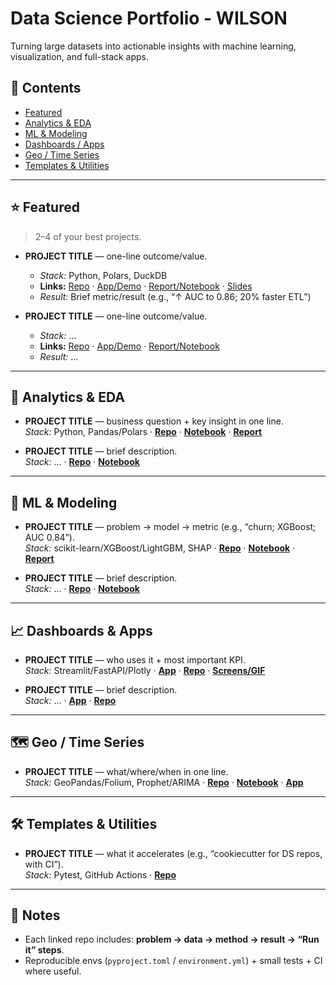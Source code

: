 # Data Science Portfolio - WILSON
Turning large datasets into actionable insights with machine learning, visualization, and full-stack apps.

## 🔎 Contents
- [Featured](#featured)
- [Analytics & EDA](#analytics--eda)
- [ML & Modeling](#ml--modeling)
- [Dashboards / Apps](#dashboards--apps)
- [Geo / Time Series](#geo--time-series)
- [Templates & Utilities](#templates--utilities)
---

## ⭐ Featured
> 2–4 of your best projects.

- **PROJECT TITLE** — one-line outcome/value.
  - *Stack:* Python, Polars, DuckDB
  - **Links:** [Repo](https://github.com/YOUR_USERNAME/REPO) · [App/Demo](LINK) · [Report/Notebook](LINK) · [Slides](LINK)
  - *Result:* Brief metric/result (e.g., “↑ AUC to 0.86; 20% faster ETL”)
  <!-- Optional thumbnail:
  <img src="images/PROJECT_SLUG.png" alt="PROJECT TITLE screenshot" width="600">
  -->

- **PROJECT TITLE** — one-line outcome/value.
  - *Stack:* …
  - **Links:** [Repo](LINK) · [App/Demo](LINK) · [Report/Notebook](LINK)
  - *Result:* …

---

## 🧹 Analytics & EDA
- **PROJECT TITLE** — business question + key insight in one line.  
  *Stack:* Python, Pandas/Polars · **[Repo](LINK)** · **[Notebook](LINK)** · **[Report](LINK)**

- **PROJECT TITLE** — brief description.  
  *Stack:* … · **[Repo](LINK)** · **[Notebook](LINK)**

---

## 🤖 ML & Modeling
- **PROJECT TITLE** — problem → model → metric (e.g., “churn; XGBoost; AUC 0.84”).  
  *Stack:* scikit-learn/XGBoost/LightGBM, SHAP · **[Repo](LINK)** · **[Notebook](LINK)** · **[Report](LINK)**

- **PROJECT TITLE** — brief description.  
  *Stack:* … · **[Repo](LINK)** · **[Notebook](LINK)**

---

## 📈 Dashboards & Apps
- **PROJECT TITLE** — who uses it + most important KPI.  
  *Stack:* Streamlit/FastAPI/Plotly · **[App](LINK)** · **[Repo](LINK)** · **[Screens/GIF](LINK)**

- **PROJECT TITLE** — brief description.  
  *Stack:* … · **[App](LINK)** · **[Repo](LINK)**

---

## 🗺️ Geo / Time Series
- **PROJECT TITLE** — what/where/when in one line.  
  *Stack:* GeoPandas/Folium, Prophet/ARIMA · **[Repo](LINK)** · **[Notebook](LINK)** · **[App](LINK)**

---

## 🛠️ Templates & Utilities
- **PROJECT TITLE** — what it accelerates (e.g., “cookiecutter for DS repos, with CI”).  
  *Stack:* Pytest, GitHub Actions · **[Repo](LINK)**

---

## 📌 Notes
- Each linked repo includes: **problem → data → method → result → “Run it” steps**.
- Reproducible envs (`pyproject.toml` / `environment.yml`) + small tests + CI where useful.

